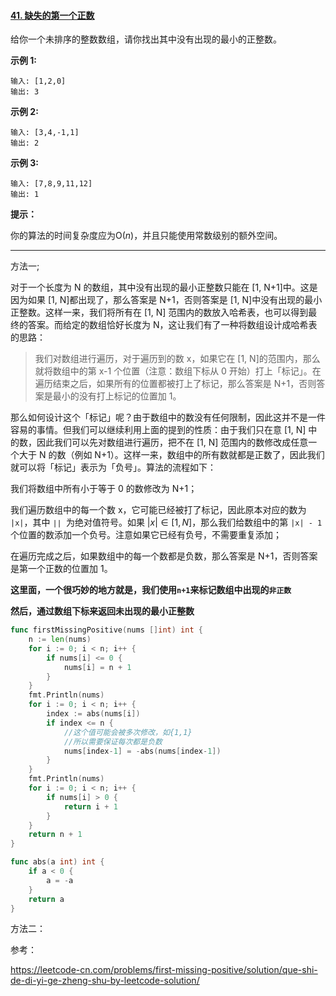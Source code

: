 #### [41. 缺失的第一个正数](https://leetcode-cn.com/problems/first-missing-positive/)

给你一个未排序的整数数组，请你找出其中没有出现的最小的正整数。

**示例 1:**

```
输入: [1,2,0]
输出: 3
```

**示例 2:**

```
输入: [3,4,-1,1]
输出: 2
```

**示例 3:**

```
输入: [7,8,9,11,12]
输出: 1
```

**提示：**

你的算法的时间复杂度应为O(*n*)，并且只能使用常数级别的额外空间。

----

方法一;

对于一个长度为 N 的数组，其中没有出现的最小正整数只能在 [1, N+1]中。这是因为如果 [1, N]都出现了，那么答案是 N+1，否则答案是 [1, N]中没有出现的最小正整数。这样一来，我们将所有在 [1, N] 范围内的数放入哈希表，也可以得到最终的答案。而给定的数组恰好长度为 N，这让我们有了一种将数组设计成哈希表的思路：

> 我们对数组进行遍历，对于遍历到的数 x，如果它在 [1, N]的范围内，那么就将数组中的第 x-1 个位置（注意：数组下标从 0 开始）打上「标记」。在遍历结束之后，如果所有的位置都被打上了标记，那么答案是 N+1，否则答案是最小的没有打上标记的位置加 1。

那么如何设计这个「标记」呢？由于数组中的数没有任何限制，因此这并不是一件容易的事情。但我们可以继续利用上面的提到的性质：由于我们只在意 [1, N] 中的数，因此我们可以先对数组进行遍历，把不在 [1, N] 范围内的数修改成任意一个大于 N 的数（例如 N+1）。这样一来，数组中的所有数就都是正数了，因此我们就可以将「标记」表示为「负号」。算法的流程如下：

我们将数组中所有小于等于 0 的数修改为 N+1；

我们遍历数组中的每一个数 x，它可能已经被打了标记，因此原本对应的数为` |x|`，其中 `∣∣ `为绝对值符号。如果 $|x| \in [1, N]$，那么我们给数组中的第 `|x| - 1 `个位置的数添加一个负号。注意如果它已经有负号，不需要重复添加；

在遍历完成之后，如果数组中的每一个数都是负数，那么答案是 N+1，否则答案是第一个正数的位置加 1。

**这里面，一个很巧妙的地方就是，我们使用`n+1`来标记数组中出现的`非正数`**

**然后，通过数组下标来返回未出现的最小正整数**

```go
func firstMissingPositive(nums []int) int {
	n := len(nums)
	for i := 0; i < n; i++ {
		if nums[i] <= 0 {
			nums[i] = n + 1
		}
	}
	fmt.Println(nums)
	for i := 0; i < n; i++ {
		index := abs(nums[i])
		if index <= n {
			//这个值可能会被多次修改，如{1,1}
			//所以需要保证每次都是负数
			nums[index-1] = -abs(nums[index-1])
		}
	}
	fmt.Println(nums)
	for i := 0; i < n; i++ {
		if nums[i] > 0 {
			return i + 1
		}
	}
	return n + 1
}

func abs(a int) int {
	if a < 0 {
		a = -a
	}
	return a
}
```

方法二：

参考：

https://leetcode-cn.com/problems/first-missing-positive/solution/que-shi-de-di-yi-ge-zheng-shu-by-leetcode-solution/